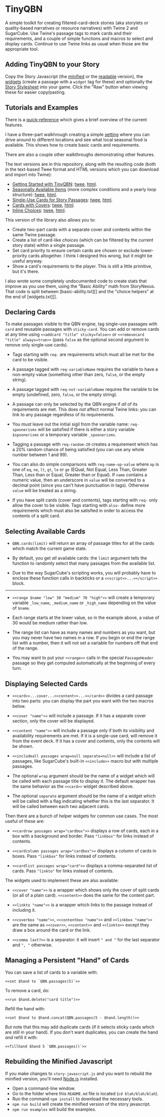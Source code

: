 TinyQBN
=======

A simple toolkit for creating filtered-card-deck stories (aka
storylets or quality-based narratives or resource narratives) with
Twine 2 and SugarCube. Use Twine's passage tags to mark cards and
their requirements, and a couple of simple functions and macros to
select and display cards. Continue to use Twine links as usual
when those are the appropriate tool.


Adding TinyQBN to your Story
----------------------------

Copy the Story Javascript (the [minified](story-javascript.min.js)
or the [readable](story-javascript.js) version), the
[widgets](widgets.txt) (create a passage with a `widget` tag for
these) and optionally the [Story Stylesheet](story-stylesheet.css)
into your game. Click the "Raw" button when viewing these for
easier copy/pasting.


Tutorials and Examples
----------------------

There is a [quick-reference](doc/quick-reference.md) which gives a
brief overview of the current features.

I have a three-part walkhrough creating a simple
[setting](https://joshuagrams.github.io/tiny-qbn/doc/Localvore.html)
where you can drive around to different locations and see what
local seasonal food is available. This shows how to create basic
cards and requirements.

There are also a couple other walkthroughs demonstrating other
features.

The text versions are in this repository, along with the resulting
code (both in the text-based Twee format and HTML versions which
you can download and import into Twine):

* [Getting Started with TinyQBN](doc/tutorial-1.md):
  [twee](examples/tutorial-1.tw),
  [html](https://joshuagrams.github.io/tiny-qbn/examples/tutorial-1.html).
* [Seasonally Available Items](doc/tutorial-2.md) (more complex
  conditions and a yearly loop structure):
  [twee](examples/tutorial-2.tw),
  [html](https://joshuagrams.github.io/tiny-qbn/examples/tutorial-2.html).
* [Single-Use Cards for Story Passages](doc/tutorial-3.md):
  [twee](examples/localvore.tw),
  [html](https://joshuagrams.github.io/tiny-qbn/examples/localvore.html).
* [Cards with Covers](doc/cards-with-covers.md):
  [twee](examples/covers.tw),
  [html](https://joshuagrams.github.io/tiny-qbn/examples/covers.html).
* [Inline Choices](doc/choices.md):
  [twee](examples/choices.tw),
  [html](https://joshuagrams.github.io/tiny-qbn/examples/choices.html).

This version of the library also allows you to:

* Create two-part cards with a separate cover and contents within
  the same Twine passage. 
* Create a list of card-like *choices* (which can be filtered by
  the current story state) within a single passage.
* Set card priority to ensure certain cards are chosen or exclude
  lower-priority cards altogether. I think I designed this wrong,
  but it might be useful anyway.
* Show a card's requirements to the player. This is still a little
  primitive, but it's there.

I also wrote some completely undocumented code to create stats
that improve as you use them, using the "Basic Ability" math from
StoryNexus. That code is split between [basic-ability.txt][] and
the "choice helpers" at the end of [widgets.txt][].

Declaring Cards
---------------

To make passages visible to the QBN engine, tag single-use
passages with `card` and reusable passages with `sticky-card`. You
can add or remove cards at any time using `<<addcard "title"
sticky=false>>` or `<<removecard "title" always=true>>` (pass
`false` as the optional second argument to remove only single-use
cards).

* Tags starting with `req-` are requirements which must all be met
  for the card to be visible.

* A passage tagged with `req-variableName` requires the variable
  to have a non-empty value (something other than zero, `false`,
  or the empty string).

* A passage tagged with `req-not-variableName` requires the
  variable to be empty (undefined, zero, `false`, or the empty
  string).

* A passage can only be selected by the QBN engine if *all* of its
  requirements are met. This does *not* affect normal Twine links:
  you can link to any passage regardless of its requirements.

* You *must* leave out the initial sigil from the variable name:
  `req-spoonerisms` will be satisfied if there is either a story
  variable `$spoonerisms` or a temporary variable `_spoonerisms`.

* Tagging a passage with `req-random-20` creates a requirement
  which has a 20% random chance of being satisfied (you can use
  any whole number between 1 and 99).

* You can also do simple comparisons with `req-name-op-value`
  where `op` is one of `eq`, `ne`, `lt`, `gt`, `le` or `ge`
  (EQual, Not Equal, Less Than, Greater Than, Less than or Equal,
  Greater than or Equal). If `name` contains a numeric value, then
  an underscore in `value` will be converted to a decimal point
  (since you can't have punctuation in tags). Otherwise `value`
  will be treated as a string.

* If you have split cards (cover and contents), tags starting with
  `req-` only allow the cover to be visible. Tags starting with
  `also-` define more requirements which must also be satisfied in
  order to access the contents of a split card.


Selecting Available Cards
-------------------------

* `QBN.cards(limit)` will return an array of passage titles for
  all the cards which match the current game state.

* By default, you get *all* available cards: the `limit` argument
  tells the function to randomly select that many passages from
  the available list.

* Due to the way SugarCube's scripting works, you will probably
  have to enclose these function calls in backticks or a
  `<<script>>...<</script>>` block.

-----

* `<<range $name "low" 30 "medium" 70 "high">>` will
  create a temporary variable `_low_name`, `_medium_name` or
  `_high_name` depending on the value of `$name`.

* Each range starts at the lower value, so in the example above, a
  value of 30 would be medium rather than low.

* The range list can have as many names and numbers as you want,
  but you may never have two names in a row. If you begin or end
  the range list with a number, then it will not set a variable
  for numbers off that end of the range.

* You may want to put your `<<range>>` calls in the special
  `PassageHeader` passage so they get computed automatically at
  the beginning of every turn.


Displaying Selected Cards
-------------------------

* `<<card>>...cover...<<content>>...<</card>>` divides a card
  passage into two parts: you can display the part you want with
  the two macros below.

* `<<cover "name">>` will include a passage. If it has a separate
  cover section, only the cover will be displayed.

* `<<content "name">>` will include a passage only if both its
  visibility and availability requirements are met. If it is a
  single-use card, will remove it from the event deck. If it has a
  cover and contents, only the contents will be shown.

* `<<includeall passages wrap=null separate=null>>` will include a
  list of passages, like SugarCube's built-in `<<include>>` macro
  but with multiple passages.

* The optional `wrap` argument should be the name of a widget
  which will be called with each passage title to display it.
  The default wrapper has the same behavior as the `<<card>>`
  widget described above.

* The optional `separate` argument should be the name of a widget
  which will be called with a flag indicating whether this is the
  last separator. It will be called between each two adjacent
  cards.

Then there are a bunch of helper widgets for common use cases. The
most useful of these are:

* `<<cardrow passages wrap="cardbox">>` displays a row of cards,
  each in a box with a background and border. Pass `"linkbox"` for
  links instead of contents.

* `<<cardcolumn passages wrap="cardbox">>` displays a column of
  cards in boxes. Pass `"linkbox"` for links instead of contents.

* `<<cardlist passages wrap="card">>` displays a comma-separated
  list of cards. Pass `"linkto"` for links instead of contents.

The widgets used to implement these are also available:

* `<<cover "name">>` is a wrapper which shows only the cover of
  split cards (or all of a plain card). `<<content>>` does the
  same for the content part.

* `<<linkto "name">>` is a wrapper which links to the passage instead of
  including it.

* `<<coverbox "name">>`, `<<contentbox "name">>` and `<<linkbox
  "name">>` are the same as `<<cover>>`, `<<content>>` and
  `<<linkto>>` except they draw a box around the card or the link.

* `<<comma last?>>` is a separator: it will insert `" and "` for
  the last separator and `", "` otherwise.


Managing a Persistent "Hand" of Cards
-------------------------------------

You can save a list of cards to a variable with:

	<<set $hand to `QBN.passages(5)`>>

To remove a card, do:

	<<run $hand.delete("card title")>>

Refill the hand with:

	<<set $hand to $hand.concat(QBN.passages(5 - $hand.length))>>

But note that this may add duplicate cards (if it selects sticky
cards which are still in your hand). If you don't want duplicates,
you can create the hand *and* refill it with:

	<<fillhand $hand 5 `QBN.passages()`>>


Rebuilding the Minified Javascript
----------------------------------

If you make changes to `story-javascript.js` and you want to
rebuild the minified version, you'll need
[Node.js](https://nodejs.org/) installed.

* Open a command-line window.
* Go to the folder where this `README.md` file is located (`cd blah/blah/blah`).
* Run the command `npm install` to download the necessary tools.
* `npm run build` will create the minified version of the story javascript.
* `npm run examples` will build the examples.
